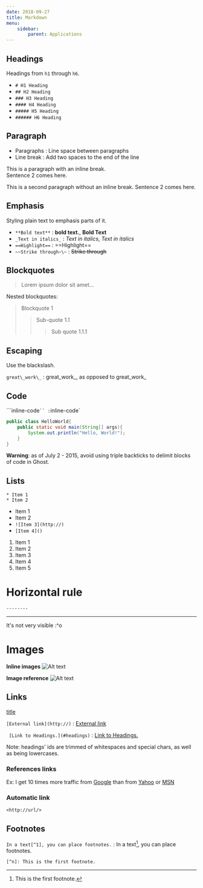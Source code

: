 ```yaml
---
date: 2018-09-27
title: Markdown
menu:
    sidebar:
        parent: Applications
---
```



## Headings
Headings from `h1` through `h6`.

* `# H1 Heading`
* `## H2 Heading`
* `### H3 Heading`
* `#### H4 Heading`
* `##### H5 Heading`
* `###### H6 Heading`

## Paragraph
* Paragraphs : Line space between paragraphs
* Line break : Add two spaces to the end of the line

This is a paragraph with an inline break.  
Sentence 2 comes here.

This is a second paragraph without an inline break.
Sentence 2 comes here.

## Emphasis
Styling plain text to emphasis parts of it.

* `**Bold text**` :  **bold text.**, __Bold Text__
*  `_Text in italics_` : _Text in italics_, *Text in italics*
* `==Highlight==` : ==Highlight==
* `~~Strike through~\~` : ~~Strike through~~

## Blockquotes
> Lorem ipsum dolor sit amet...

Nested blockquotes:
> Blockquote 1
>> Sub-quote 1.1
>>> Sub quote 1.1.1

## Escaping
Use the blackslash.

`great\_work\_` : great\_work\_, as opposed to great_work_

## Code

```inline-code` `` : `inline-code`

```java
public class HelloWorld{
    public static void main(String[] args){
        System.out.println("Hello, World!");
    }
}
```

**Warning**: as of July 2 - 2015, avoid using triple backticks to delimit blocks of code in Ghost.

## Lists

    * Item 1
    * Item 2

* Item 1
* Item 2
* `![Item 3](http://)`
* `[Item 4]()`

1. Item 1
2. Item 2
3. Item 3
4. Item 4
5. Item 5

# Horizontal rule

`--------`

-----------------------------
It's not very visible :^o

# Images

**Inline images**
![Alt text](/path/to/img.jpg "Optional title")

**Image reference**
![Alt text](id)

[id]: url/to/image "Optional title attribute"


## Links

[title](target)

`[External link](http://)` : [External link](http://)

` [Link to Headings.](#headings)` : [Link to Headings.](#headings)

Note: headings' ids are trimmed of whitespaces and special chars, as well as being lowercases.

### References links

Ex: I get 10 times more traffic from [Google][1] than from [Yahoo][2] or [MSN][3]

[1]: http:// "Google"
[2]: http:// "Yahoo search"
[3]: http:// "MSN search"

### Automatic link

`<http://url/>`

## Footnotes

`In a text[^1], you can place footnotes.` : In a text[^n], you can place footnotes.

`[^n]: This is the first footnote.` 
[^n]: This is the first footnote.




